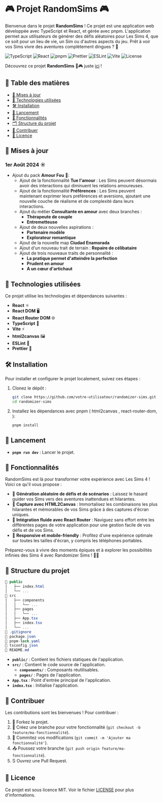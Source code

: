 # 🎮 Projet RandomSims 🎮

Bienvenue dans le projet **RandomSims** ! Ce projet est une application web développée avec TypeScript et React, et gérée avec pnpm. L'application permet aux utilisateurs de générer des défis aléatoires pour Les Sims 4, que ce soit pour un lieu de vie, un Sim ou d'autres aspects du jeu. Prêt à voir vos Sims vivre des aventures complètement dingues ? 🤪

![TypeScript](https://img.shields.io/badge/TypeScript-5.2-blue.svg) ![React](https://img.shields.io/badge/React-18.2-blue.svg) ![pnpm](https://img.shields.io/badge/pnpm-6.0-yellow.svg) ![Prettier](https://img.shields.io/badge/prettier-3.2.5-ff69b4.svg) ![ESLint](https://img.shields.io/badge/eslint-8.57.0-4B32C3.svg) ![Vite](https://img.shields.io/badge/vite-5.2.5-blue.svg) ![License](https://img.shields.io/badge/license-MIT-green.svg) 

Découvrez ce projet **RandomSims** 🎲🎮 juste [ici](https://random-sims-76gw3lovx-oliviag-devs-projects.vercel.app/) !


## 📑 Table des matières

- [📅 Mises à jour](#mises-à-jour)
- [🔧 Technologies utilisées](#technologies-utilisées)
- [🛠️ Installation](#installation)
- [🚀 Lancement](#lancement)
- [🎯 Fonctionnalités](#fonctionnalités)
- [🗂️ Structure du projet](#structure-du-projet)
- [🤝 Contribuer](#contribuer)
- [📜 Licence](#licence)

## 📅 Mises à jour

### 1er Août 2024 ☀️

- Ajout du pack **Amour Fou** 💖:
  - Ajout de la fonctionnalité **Tue l'amour** : Les Sims peuvent désormais avoir des interactions qui diminuent les relations amoureuses.
  - Ajout de la fonctionnalité **Préférences** : Les Sims peuvent maintenant exprimer leurs préférences et aversions, ajoutant une nouvelle couche de réalisme et de complexité dans leurs interactions.
  - Ajout du métier **Consultante en amour** avec deux branches :
    - **Thérapeute de couple**
    - **Entremetteuse**
  - Ajout de deux nouvelles aspirations :
    - **Partenaire modèle**
    - **Explorateur romantique**
  - Ajout de la nouvelle map **Ciudad Enamorada** 
  - Ajout d'un nouveau trait de terrain : **Repaire de célibataire**
  - Ajout de trois nouveaux traits de personnalité :
    - **La pratique permet d'atteindre la perfection**
    - **Prudent en amour**
    - **A un cœur d'artichaut**

## 🔧 Technologies utilisées

Ce projet utilise les technologies et dépendances suivantes :

- **React** ⚛️
- **React DOM** 🖥️
- **React Router DOM** 🌐
- **TypeScript** 📝
- **Vite** ⚡
- **html2canvas** 🖼️
- **ESLint** 🚨
- **Prettier** 💅
## 🛠️ Installation

Pour installer et configurer le projet localement, suivez ces étapes :

1. Clonez le dépôt :
   ```bash
   git clone https://github.com/votre-utilisateur/randomizer-sims.git
   cd randomizer-sims

2. Installez les dépendances avec pnpm ( html2canvas , react-router-dom, ):
   ```bash
   pnpm install

## 🚀 Lancement
- **`pnpm run dev`** : Lancer le projet.


## 🎯 Fonctionnalités

RandomSims est là pour transformer votre expérience avec Les Sims 4 ! Voici ce qu'il vous propose :


- 🎲 **Génération aléatoire de défis et de scénarios** : Laissez le hasard guider vos Sims vers des aventures inattendues et hilarantes.
- 📸 **Capture avec HTML2Canvas** : Immortalisez les combinaisons les plus hilarantes et mémorables de vos Sims grâce à des captures d'écran uniques.
- 🔄 **Intégration fluide avec React Router** : Naviguez sans effort entre les différentes pages de votre application pour une gestion facile de vos défis et de vos Sims.
- 📱 **Responsive et mobile-friendly** : Profitez d'une expérience optimale sur toutes les tailles d'écran, y compris les téléphones portables.

Préparez-vous à vivre des moments épiques et à explorer les possibilités infinies des Sims 4 avec Randomizer Sims ! 🚀👾


 ## 📂 Structure du projet 

```csharp
📁 public
│   ├── index.html
│   └── ...
📁 src
│   ├── components
│   │   └── ...
│   ├── pages
│   │   └── ...
│   ├── App.tsx
│   ├── index.tsx
│   └── ...
📄 .gitignore
📄 package.json
📄 pnpm-lock.yaml
📄 tsconfig.json
📄 README.md
```

- **`public/`** : Contient les fichiers statiques de l'application.
- **`src/`** : Contient le code source de l'application.
  - **`components/`** : Composants réutilisables.
  - **`pages/`** : Pages de l'application.
- **`App.tsx`** : Point d'entrée principal de l'application.
- **`index.tsx`** : Initialise l'application.


## 🤝 Contribuer

Les contributions sont les bienvenues ! Pour contribuer :

1. 🍴 Forkez le projet.
2. 🌿 Créez une branche pour votre fonctionnalité (`git checkout -b feature/ma-fonctionnalité`).
3. 💾 Commitez vos modifications (`git commit -m 'Ajouter ma fonctionnalité'`).
4. 📤 Poussez votre branche (`git push origin feature/ma-fonctionnalité`).
5. 🔃 Ouvrez une Pull Request.

## 📜 Licence
Ce projet est sous licence MIT. Voir le fichier [LICENSE](LICENSE) pour plus d'informations.